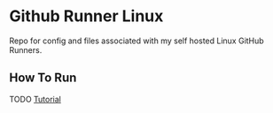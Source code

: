 # Github Runner Linux
Repo for config and files associated with my self hosted Linux GitHub Runners.

## How To Run
TODO
[Tutorial](https://testdriven.io/blog/github-actions-docker/)